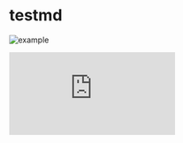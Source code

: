 # testmd

![example](http://latex.codecogs.com/gif.latex?\frac{1+sin(x)}{x^3})

![test](http://latex.codecogs.com/gif.latex?1+sin(x))
